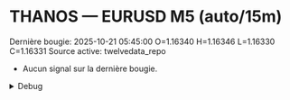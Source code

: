 # THANOS — EURUSD M5 (auto/15m)
Dernière bougie: 2025-10-21 05:45:00  O=1.16340  H=1.16346  L=1.16330  C=1.16331
Source active: twelvedata_repo

- Aucun signal sur la dernière bougie.

<details><summary>Debug</summary>

- TD_API_KEY manquant.

</details>